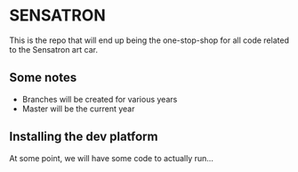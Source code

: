 # SENSATRON

This is the repo that will end up being the one-stop-shop for all code related to the Sensatron art car.

## Some notes

- Branches will be created for various years
- Master will be the current year

## Installing the dev platform

At some point, we will have some code to actually run... 
